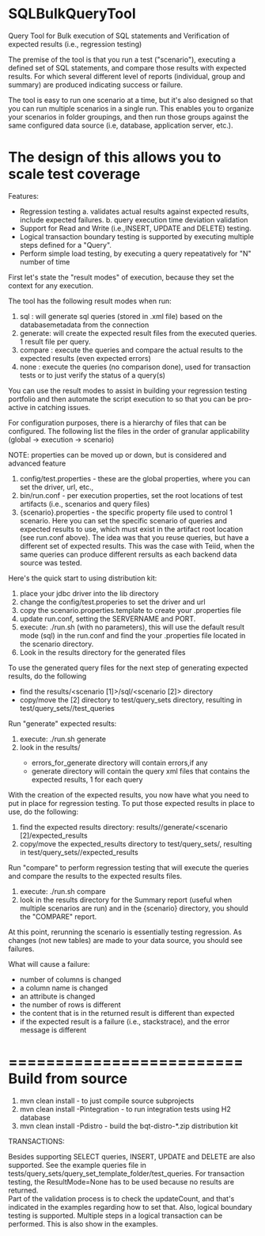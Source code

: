SQLBulkQueryTool
================

Query Tool for Bulk execution of SQL statements and Verification of expected results (i.e., regression testing) 

The premise of the tool is that you run a test ("scenario"), executing a defined set of SQL statements, and
compare those results with expected results.  For which several different level of reports (individual, group and summary)
are produced indicating success or failure.

The tool is easy to run one scenario at a time, but it's also designed so that you can run multiple scenarios
in a single run.  This enables you to organize your scenarios in folder groupings, and then run those groups against the 
same configured data source (i.e, database, application server, etc.).

The design of this allows you to scale test coverage 
=========================
Features:

-   Regression testing
    a.  validates actual results against expected results, include expected failures.
    b.  query execution time deviation validation
-   Support for Read and Write (i.e.,INSERT, UPDATE and DELETE) testing.
-   Logical transaction boundary testing is supported by executing multiple steps defined for a "Query".
-   Perform simple load testing, by executing a query repeatatively for "N" number of time



First let's state the "result modes" of execution, because they set the context for any execution. 

The tool has the following result modes when run:

1. sql     :  will generate sql queries (stored in .xml file) based on the databasemetadata from the connection
2. generate:  will create the expected result files from the executed queries.  1 result file per query.
3. compare :  execute the queries and compare the actual results to the expected results (even expected errors)
4. none    :  execute the queries (no comparison done), used for transaction tests or to just 
                verify the status of a query(s)
                
You can use the result modes to assist in building your regression testing portfolio and then automate the script execution
to so that you can be pro-active in catching issues.           

For configuration purposes, there is a hierarchy of files that can be configured.  The following list the files
in the order of granular applicability (global -> execution -> scenario)

NOTE: properties can be moved up or down, but is considered and advanced feature

1.  config/test.properties - these are the global properties, where you can set the driver, url, etc.,
2.  bin/run.conf - per execution properties, set the root locations of test artifacts (i.e., scenarios and query files)
3.  {scenario}.properties - the specific property file used to control 1 scenario.  Here you can set the specific scenario
            of queries and expected results to use, which must exist in the artifact root location (see run.conf above).
            The idea was that you reuse queries, but have a different set of expected results.  This was the case with Teiid,
            when the same queries can produce different rersults as each backend data source was tested.

Here's the quick start to using distribution kit:

1.  place your jdbc driver into the lib directory
2.  change the config/test.properies to set the driver and url
3.  copy the scenario.properties.template to create your <scenario>.properties file
4.  update run.conf, setting the SERVERNAME and PORT.
5.  execute:  ./run.sh   (with no parameters), this will use the default result mode (sql) in the run.conf and find the
        your <scenario>.properties file located in the scenario directory.
6.  Look in the results directory for the generated files
        
To use the generated query files for the next step of generating expected results, do the following
-  find the results/<scenario [1]>/sql/<scenario [2]> directory
-  copy/move the [2] <scenario> directory to test/query_sets directory, resulting in  test/query_sets/<scenario>/test_queries

Run "generate" expected results:
1.  execute: ./run.sh  <scenario> generate
2.  look in the results/<scenario>
    -   errors_for_generate directory will contain errors,if any
    -   generate directory will contain the query xml files that contains the expected results, 1 for each query

With the creation of the expected results, you now have what you need to put in place for regression testing.
To put those expected results in place to use, do the following:
1.  find the expected results directory:  results/<scenario>/generate/<scenario [2]/expected_results  
2.  copy/move the expected_results directory to test/query_sets/<scenario>, 
        resulting in test/query_sets/<scenario>/expected_results
        
Run "compare" to perform regression testing that will execute the queries and compare the results to the
expected results files.
1.  execute:  ./run.sh <scenario> compare
2.  look in the results directory for the Summary report (useful when multiple scenarios are run) and
    in the {scenario} directory, you should  the "COMPARE" report.
     
At this point, rerunning the scenario is essentially testing regression.  As changes (not new tables) are made to your data source,
you should see failures. 

What will cause a failure:
-   number of columns is changed
-   a column name is changed
-   an attribute is changed
-   the number of rows is different
-   the content that is in the returned result is different than expected
-   if the expected result is a failure (i.e., stackstrace), and the error message is different
  


=========================
Build from source
=========================

1.  mvn clean install  - to just compile source subprojects
2.  mvn clean install -Pintegration - to run integration tests using H2 database
3.  mvn clean install -Pdistro   - build the bqt-distro-*.zip distribution kit


TRANSACTIONS:

Besides supporting SELECT queries, INSERT, UPDATE and DELETE are also supported.   See the example queries 
file in tests/query_sets/query_set_template_folder/test_queries. 
For transaction testing, the ResultMode=None has to be used because no results are returned.  
Part of the validation process is to check
the updateCount, and that's indicated in the examples regarding how to set that.
Also, logical boundary testing is supported. Multiple steps in a logical transaction can be performed.  This
is also show in the examples.


